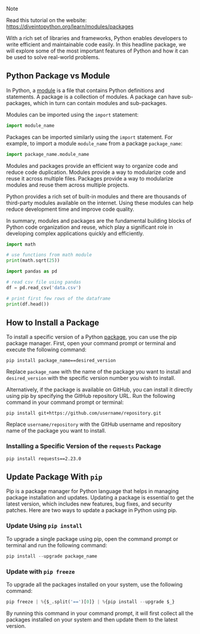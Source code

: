 > [!NOTE]
> Read this tutorial on the website: https://diveintopython.org/learn/modules/packages

With a rich set of libraries and frameworks, Python enables developers to write efficient and maintainable code easily. In this headline package, we will explore some of the most important features of Python and how it can be used to solve real-world problems.

## Python Package vs Module  

In Python, a [module](https://docs.python.org/3/glossary.html#term-module) is a file that contains Python definitions and statements. A package is a collection of modules. A package can have sub-packages, which in turn can contain modules and sub-packages.
 
Modules can be imported using the `import` statement:

```python
import module_name
```

Packages can be imported similarly using the `import` statement. For example, to import a module `module_name` from a package `package_name`:

```python
import package_name.module_name
```

Modules and packages provide an efficient way to organize code and reduce code duplication. Modules provide a way to modularize code and reuse it across multiple files. Packages provide a way to modularize modules and reuse them across multiple projects.

Python provides a rich set of built-in modules and there are thousands of third-party modules available on the internet. Using these modules can help reduce development time and improve code quality.

In summary, modules and packages are the fundamental building blocks of Python code organization and reuse, which play a significant role in developing complex applications quickly and efficiently.

```python
import math

# use functions from math module
print(math.sqrt(25))
```

```python
import pandas as pd

# read csv file using pandas
df = pd.read_csv('data.csv')

# print first few rows of the dataframe
print(df.head())
```  

## How to Install a Package

To install a specific version of a Python [package](https://docs.python.org/3/glossary.html#term-package), you can use the pip package manager. First, open your command prompt or terminal and execute the following command:

```shell
pip install package_name==desired_version
```

Replace `package_name` with the name of the package you want to install and `desired_version` with the specific version number you wish to install.

Alternatively, if the package is available on GitHub, you can install it directly using pip by specifying the GitHub repository URL. Run the following command in your command prompt or terminal:

```shell
pip install git+https://github.com/username/repository.git
```

Replace `username/repository` with the GitHub username and repository name of the package you want to install.

### Installing a Specific Version of the `requests` Package

```shell
pip install requests==2.23.0
```

## Update Package With `pip`

Pip is a package manager for Python language that helps in managing package installation and updates. Updating a package is essential to get the latest version, which includes new features, bug fixes, and security patches. Here are two ways to update a package in Python using pip.

### Update Using `pip install`

To upgrade a single package using pip, open the command prompt or terminal and run the following command:

```python
pip install --upgrade package_name
```

### Update with `pip freeze`

To upgrade all the packages installed on your system, use the following command:

```python
pip freeze | %{$_.split('==')[0]} | %{pip install --upgrade $_}
```
By running this command in your command prompt, it will first collect all the packages installed on your system and then update them to the latest version. 
